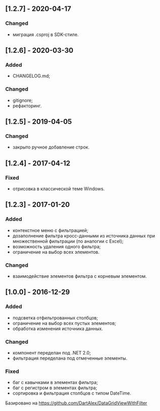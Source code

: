 ## [1.2.7] - 2020-04-17
### Changed
- миграция .csproj в SDK-стиле.

## [1.2.6] - 2020-03-30
### Added
- CHANGELOG.md;
### Changed
- gitignore;
- рефакторинг.

## [1.2.5] - 2019-04-05
### Changed
- закрыто ручное добавление строк.

## [1.2.4] - 2017-04-12
### Fixed
- отрисовка в классической теме Windows.

## [1.2.3] - 2017-01-20
### Added
- контекстное меню с фильтрацией;
- дозаполнение фильтра кросс-данными из источника данных при множественной фильтрации (по аналогии с Excel);
- возможность удаления одного фильтра;
- ограничение на выбор всех элементов.
### Changed
- взаимодействие элементов фильтра с корневым элементом.

## [1.0.0] - 2016-12-29
### Added
- подсветка отфильтрованных столбцов;
- ограничение на выбор всех пустых элементов;
- обработка изменения источника данных.
### Changed
- компонент переделан под .NET 2.0;
- фильтрация переделана под отмеченные элементы.
### Fixed
- баг с кавычками в элементах фильтра;
- баг с регистром в элементах фильтра;
- сортировка и фильтрация столбцов с типом DateTime.

Базировано на https://github.com/DartAlex/DataGridViewWithFilter
